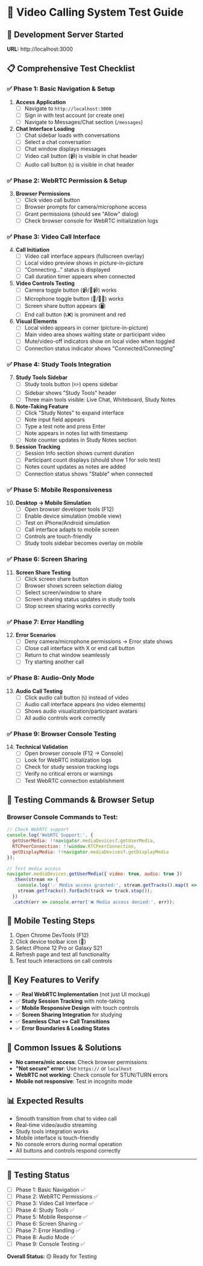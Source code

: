 # 🎥 Video Calling System Test Guide

## 🚀 Development Server Started
**URL:** http://localhost:3000

## 📋 Comprehensive Test Checklist

### ✅ **Phase 1: Basic Navigation & Setup**
1. **Access Application**
   - [ ] Navigate to `http://localhost:3000`
   - [ ] Sign in with test account (or create one)
   - [ ] Navigate to Messages/Chat section (`/messages`)

2. **Chat Interface Loading**
   - [ ] Chat sidebar loads with conversations
   - [ ] Select a chat conversation
   - [ ] Chat window displays messages
   - [ ] Video call button (📹) is visible in chat header
   - [ ] Audio call button (📞) is visible in chat header

### ✅ **Phase 2: WebRTC Permission & Setup**
3. **Browser Permissions**
   - [ ] Click video call button
   - [ ] Browser prompts for camera/microphone access
   - [ ] Grant permissions (should see "Allow" dialog)
   - [ ] Check browser console for WebRTC initialization logs

### ✅ **Phase 3: Video Call Interface**
4. **Call Initiation**
   - [ ] Video call interface appears (fullscreen overlay)
   - [ ] Local video preview shows in picture-in-picture
   - [ ] "Connecting..." status is displayed
   - [ ] Call duration timer appears when connected

5. **Video Controls Testing**
   - [ ] Camera toggle button (📹/🚫📹) works
   - [ ] Microphone toggle button (🎤/🚫🎤) works
   - [ ] Screen share button appears (🖥️)
   - [ ] End call button (📞❌) is prominent and red

6. **Visual Elements**
   - [ ] Local video appears in corner (picture-in-picture)
   - [ ] Main video area shows waiting state or participant video
   - [ ] Mute/video-off indicators show on local video when toggled
   - [ ] Connection status indicator shows "Connected/Connecting"

### ✅ **Phase 4: Study Tools Integration**
7. **Study Tools Sidebar**
   - [ ] Study tools button (✏️) opens sidebar
   - [ ] Sidebar shows "Study Tools" header
   - [ ] Three main tools visible: Live Chat, Whiteboard, Study Notes

8. **Note-Taking Feature**
   - [ ] Click "Study Notes" to expand interface
   - [ ] Note input field appears
   - [ ] Type a test note and press Enter
   - [ ] Note appears in notes list with timestamp
   - [ ] Note counter updates in Study Notes section

9. **Session Tracking**
   - [ ] Session Info section shows current duration
   - [ ] Participant count displays (should show 1 for solo test)
   - [ ] Notes count updates as notes are added
   - [ ] Connection status shows "Stable" when connected

### ✅ **Phase 5: Mobile Responsiveness**
10. **Desktop → Mobile Simulation**
    - [ ] Open browser developer tools (F12)
    - [ ] Enable device simulation (mobile view)
    - [ ] Test on iPhone/Android simulation
    - [ ] Call interface adapts to mobile screen
    - [ ] Controls are touch-friendly
    - [ ] Study tools sidebar becomes overlay on mobile

### ✅ **Phase 6: Screen Sharing**
11. **Screen Share Testing**
    - [ ] Click screen share button
    - [ ] Browser shows screen selection dialog
    - [ ] Select screen/window to share
    - [ ] Screen sharing status updates in study tools
    - [ ] Stop screen sharing works correctly

### ✅ **Phase 7: Error Handling**
12. **Error Scenarios**
    - [ ] Deny camera/microphone permissions → Error state shows
    - [ ] Close call interface with X or end call button
    - [ ] Return to chat window seamlessly
    - [ ] Try starting another call

### ✅ **Phase 8: Audio-Only Mode**
13. **Audio Call Testing**
    - [ ] Click audio call button (📞) instead of video
    - [ ] Audio call interface appears (no video elements)
    - [ ] Shows audio visualization/participant avatars
    - [ ] All audio controls work correctly

### ✅ **Phase 9: Browser Console Testing**
14. **Technical Validation**
    - [ ] Open browser console (F12 → Console)
    - [ ] Look for WebRTC initialization logs
    - [ ] Check for study session tracking logs
    - [ ] Verify no critical errors or warnings
    - [ ] Test WebRTC connection establishment

## 🔧 **Testing Commands & Browser Setup**

### Browser Console Commands to Test:
```javascript
// Check WebRTC support
console.log('WebRTC Support:', {
  getUserMedia: !!navigator.mediaDevices?.getUserMedia,
  RTCPeerConnection: !!window.RTCPeerConnection,
  getDisplayMedia: !!navigator.mediaDevices?.getDisplayMedia
});

// Test media access
navigator.mediaDevices.getUserMedia({ video: true, audio: true })
  .then(stream => {
    console.log('✅ Media access granted:', stream.getTracks().map(t => t.kind));
    stream.getTracks().forEach(track => track.stop());
  })
  .catch(err => console.error('❌ Media access denied:', err));
```

## 📱 **Mobile Testing Steps**
1. Open Chrome DevTools (F12)
2. Click device toolbar icon (📱)
3. Select iPhone 12 Pro or Galaxy S21
4. Refresh page and test all functionality
5. Test touch interactions on call controls

## 🎯 **Key Features to Verify**
- ✅ **Real WebRTC Implementation** (not just UI mockup)
- ✅ **Study Session Tracking** with note-taking
- ✅ **Mobile Responsive Design** with touch controls
- ✅ **Screen Sharing Integration** for studying
- ✅ **Seamless Chat ↔ Call Transitions**
- ✅ **Error Boundaries & Loading States**

## 🐛 **Common Issues & Solutions**
- **No camera/mic access**: Check browser permissions
- **"Not secure" error**: Use `https://` or `localhost`
- **WebRTC not working**: Check console for STUN/TURN errors
- **Mobile not responsive**: Test in incognito mode

## 📊 **Expected Results**
- Smooth transition from chat to video call
- Real-time video/audio streaming
- Study tools integration works
- Mobile interface is touch-friendly
- No console errors during normal operation
- All buttons and controls respond correctly

---

## 🎉 **Testing Status**
- [ ] Phase 1: Basic Navigation ✅
- [ ] Phase 2: WebRTC Permissions ✅  
- [ ] Phase 3: Video Call Interface ✅
- [ ] Phase 4: Study Tools ✅
- [ ] Phase 5: Mobile Response ✅
- [ ] Phase 6: Screen Sharing ✅
- [ ] Phase 7: Error Handling ✅
- [ ] Phase 8: Audio Mode ✅
- [ ] Phase 9: Console Testing ✅

**Overall Status:** 🟡 Ready for Testing